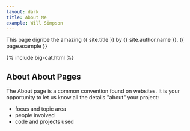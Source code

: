 ```yaml
---
layout: dark
title: About Me
example: Will Simpson
---
```


This page digribe the amazing {{ site.title }} by {{ site.author.name }}. {{ page.example }}

{% include big-cat.html %}

## About About Pages

The About page is a common convention found on websites.
It is your opportunity to let us know all the details "about" your project:

- focus and topic area
- people involved
- code and projects used
